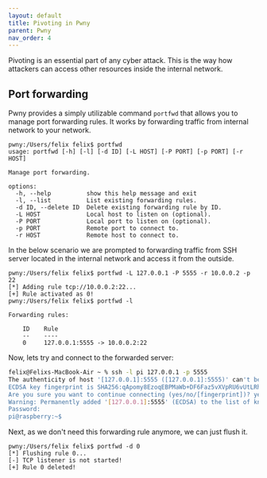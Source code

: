 ```yaml
---
layout: default
title: Pivoting in Pwny
parent: Pwny
nav_order: 4
---
```


Pivoting is an essential part of any cyber attack. This is the way how attackers can access other resources inside the internal network.

## Port forwarding

Pwny provides a simply utilizable command `portfwd` that allows you to manage port forwarding rules. It works by forwarding traffic from internal network to your network.

```hsf
pwny:/Users/felix felix$ portfwd
usage: portfwd [-h] [-l] [-d ID] [-L HOST] [-P PORT] [-p PORT] [-r HOST]

Manage port forwarding.

options:
  -h, --help          show this help message and exit
  -l, --list          List existing forwarding rules.
  -d ID, --delete ID  Delete existing forwarding rule by ID.
  -L HOST             Local host to listen on (optional).
  -P PORT             Local port to listen on (optional).
  -p PORT             Remote port to connect to.
  -r HOST             Remote host to connect to.
```

In the below scenario we are prompted to forwarding traffic from SSH server located in the internal network and access it from the outside.

```hsf
pwny:/Users/felix felix$ portfwd -L 127.0.0.1 -P 5555 -r 10.0.0.2 -p 22
[*] Adding rule tcp://10.0.0.2:22...
[+] Rule activated as 0!
pwny:/Users/felix felix$ portfwd -l

Forwarding rules:

    ID    Rule
    --    ----
    0     127.0.0.1:5555 -> 10.0.0.2:22
```

Now, lets try and connect to the forwarded server:

```bash
felix@Felixs-MacBook-Air ~ % ssh -l pi 127.0.0.1 -p 5555
The authenticity of host '[127.0.0.1]:5555 ([127.0.0.1]:5555)' can't be established.
ECDSA key fingerprint is SHA256:qApomy8EzoqEBPMaWb+DF6Faz5vXVpRU6vUtLRhh9VE.
Are you sure you want to continue connecting (yes/no/[fingerprint])? yes
Warning: Permanently added '[127.0.0.1]:5555' (ECDSA) to the list of known hosts.
Password:
pi@raspberry:~$
```

Next, as we don't need this forwarding rule anymore, we can just flush it.

```hsf
pwny:/Users/felix felix$ portfwd -d 0
[*] Flushing rule 0...
[-] TCP listener is not started!
[+] Rule 0 deleted!
```

